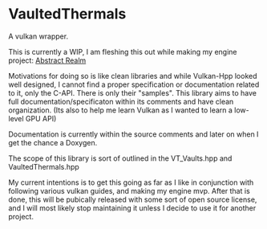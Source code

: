 # VaultedThermals
A vulkan wrapper.


This is currently a WIP, I am fleshing this out while making my engine project:
[Abstract Realm](https://github.com/Ed94/AbstractRealm)

Motivations for doing so is like clean libraries and while Vulkan-Hpp looked well designed, I cannot find a proper specification or documentation related to it, only the C-API. There is only their "samples". This library aims to have full documentation/specificaton within its comments and have clean organization. 
(Its also to help me learn Vulkan as I wanted to learn a low-level GPU API)

Documentation is currently within the source comments and later on when I get the chance a Doxygen.

The scope of this library is sort of outlined in the VT_Vaults.hpp and VaultedThermals.hpp

My current intentions is to get this going as far as I like in conjunction with following various vulkan guides, and making my engine mvp. After that is done, this will be pubically released with some sort of open source license, and I will most likely stop maintaining it unless I decide to use it for another project.


